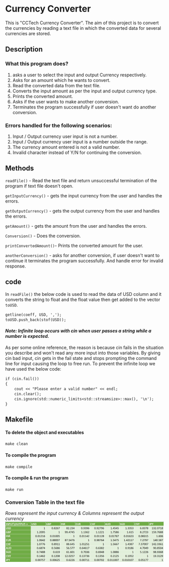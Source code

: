 
# Currency Converter

This is "CCTech Currency Converter". The aim of this project is to convert the currencies by reading a text file in which the converted data for several currencies are stored.


## Description

### What this program does? 
1. asks a user to select the input and output Currency respectively.
2. Asks for an amount which he wants to convert.
3. Read the converted data from the text file.
4. Converts the input amount as per the input and output currency type.
5. Prints the converted amount.
6. Asks if the user wants to make another conversion.
7. Terminates the program successfully if user doesn't want do another conversion.

### Errors handled for the following scenarios:
1. Input / Output currency user input is not a number.
2. Input / Output currency user input is a number outside the range.
3. The currency amount entered is not a valid number.
4. Invalid character instead of Y/N for continuing the conversion.


## Methods
`readFile()` - Read the text file and return unsuccessful termination of the program if text file doesn't open.

`getInputCurrency()` - gets the input currency from the user and handles the errors.

`getOutputCurrency()` - gets the output currency from the user and handles the errors.

`getAmount()` - gets the amount from the user and handles the errors.

`Conversion()` - Does the conversion.

`printConvertedAmount()`- Prints the converted amount for the user.

`anotherConversion()` - asks for another conversion, if user doesn't want to continue it terminates the program successfully. And handle error for invalid response.

## code

In `readFile()` the below code is used to read the data of USD column and it converts the string to float and the float value then get added to the vector `toUSD`.
```
getline(coeff, USD, ',');
toUSD.push_back(stof(USD));
```

#### _Note: Infinite loop occurs with cin when user passes a string while a number is expected._

As per some online reference, the reason is because cin fails in the situation you describe and won't read any more input into those variables. By giving cin bad input, cin gets in the fail state and stops prompting the command line for input causing the loop to free run.
To prevent the infinite loop we have used the below code: 

```
if (cin.fail())
{
    cout << "Please enter a valid number" << endl;
    cin.clear();
    cin.ignore(std::numeric_limits<std::streamsize>::max(), '\n');
}
```

## Makefile
#### To delete the object and executables
`make clean`

#### To compile the program
`make compile`

#### To compile & run the program
`make run`

### Conversion Table in the text file
_Rows represent the input currency & Columns represent the output currency_
![This is an image](CurrencyConversionTable.jpeg)



